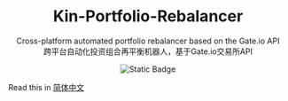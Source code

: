 <div align="center">
  <h1>Kin-Portfolio-Rebalancer</h1>
</div>

<p align="center">Cross-platform automated portfolio rebalancer based on the Gate.io API<br>跨平台自动化投资组合再平衡机器人，基于Gate.io交易所API</p>

<p align="center">
<img alt="Static Badge" src="https://img.shields.io/badge/license-MIT-blue">
</p>


Read this in [简体中文](https://github.com/btxLithium/Kin-Portfolio-Rebalancer/blob/main/docs/README.Hans.md)